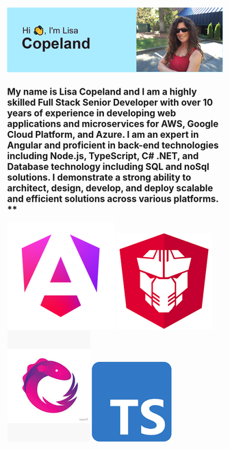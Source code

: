 ![logo](https://github.com/lisacopeland/lisacopeland/blob/main/images/header.png "Header")

## My name is Lisa Copeland and I am a highly skilled Full Stack Senior Developer with over 10 years of experience in developing web applications and microservices for AWS, Google Cloud Platform, and Azure. I am an expert in Angular and proficient in back-end technologies including Node.js, TypeScript, C# .NET, and Database technology including SQL and noSql solutions. I demonstrate a strong ability to architect, design, develop, and deploy scalable and efficient solutions across various platforms. **

![logo](https://github.com/lisacopeland/lisacopeland/blob/main/images/angular_gradient.png "Angular Logo")
![logo](https://github.com/lisacopeland/lisacopeland/blob/main/images/primeng.png "Primeng Logo")
![logo](https://github.com/lisacopeland/lisacopeland/blob/main/images/rxjs.jpg "Rxjs Logo")
![logo](https://github.com/lisacopeland/lisacopeland/blob/main/images/Typescript.png "Typescript Logo")

<!-- ![Visual Studio Code](https://img.shields.io/badge/Visual%20Studio%20Code-0078d7.svg?style=for-the-badge&logo=visual-studio-code&logoColor=white)
![AWS](https://img.shields.io/badge/AWS-%23FF9900.svg?style=for-the-badge&logo=amazon-aws&logoColor=white) -->
<!--
**lisacopeland/lisacopeland** is a ✨ _special_ ✨ repository because its `README.md` (this file) appears on your GitHub profile.

Here are some ideas to get you started: test

- 🔭 I’m currently working on ...
- 🌱 I’m currently learning ...
- 👯 I’m looking to collaborate on ...
- 🤔 I’m looking for help with ...
- 💬 Ask me about ...
- 📫 How to reach me: ...
- 😄 Pronouns: ...
- ⚡ Fun fact: ...
-->
